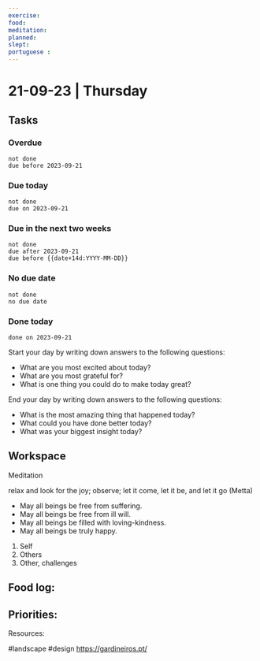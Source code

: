 ```yaml
---
exercise: 
food:
meditation:
planned:
slept:
portuguese :
---
```


# 21-09-23 | Thursday

## Tasks
### Overdue
```tasks
not done
due before 2023-09-21
```

### Due today
```tasks
not done
due on 2023-09-21
```

### Due in the next two weeks
```tasks
not done
due after 2023-09-21
due before {{date+14d:YYYY-MM-DD}}
```

### No due date
```tasks
not done
no due date
```

### Done today
```tasks
done on 2023-09-21
```


Start your day by writing down answers to the following questions:

- What are you most excited about today? 
- What are you most grateful for? 
- What is one thing you could do to make today great?  

End your day by writing down answers to the following questions: 

- What is the most amazing thing that happened today? 
- What could you have done better today? 
- What was your biggest insight today?

## Workspace

Meditation 

relax and look for the joy; observe; let it come, let it be, and let it go
(Metta)
-   May all beings be free from suffering.
-   May all beings be free from ill will.
-   May all beings be filled with loving-kindness.
-   May all beings be truly happy.

1. Self
2. Others
3. Other, challenges

Food log:
- 

Priorities:
- 

Resources:

#landscape #design 
https://gardineiros.pt/